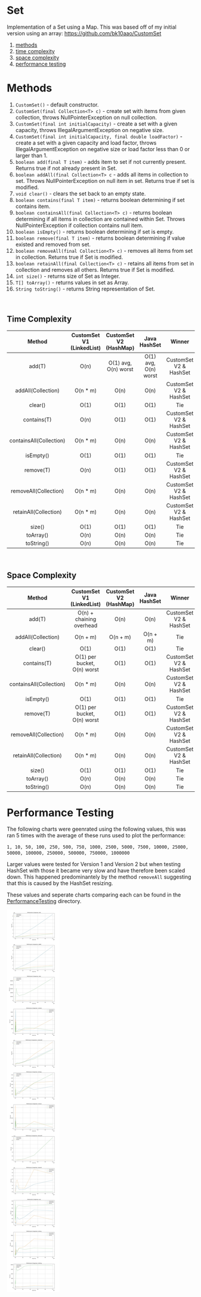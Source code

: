 # Set
Implementation of a Set using a Map. This was based off of my initial version using an array: https://github.com/bk10aao/CustomSet

1. [methods](https://github.com/bk10aao/CustomSetV2/tree/main?tab=readme-ov-file#methods)
2. [time complexity](https://github.com/bk10aao/CustomSetV2/tree/main?tab=readme-ov-file#performance-complexity)
3. [space complexity](https://github.com/bk10aao/CustomSetV2/tree/main?tab=readme-ov-file#space-complexity)
4. [performance testing](https://github.com/bk10aao/CustomSetV2/blob/main/README.md#space-complexity)

   
# Methods
1. `CustomSet()` - default constructor.
2. `CustomSet(final Collection<T> c)` - create set with items from given collection, throws NullPointerException on null collection.
3. `CustomSet(final int initialCapacity)` - create a set with a given capacity, throws IllegalArgumentException on negative size.
4. `CustomSet(final int initialCapacity, final double loadFactor)` - create a set with a given capacity and load factor, throws IllegalArgumentException on negative size or load factor less than 0 or larger than 1.
5. `boolean add(final T item)` - adds item to set if not currently present. Returns true if not already present in Set. 
6. `boolean addAll(final Collection<T> c` - adds all items in collection to set. Throws NullPointerException on null item in set. Returns true if set is modified. 
7. `void clear()` - clears the set back to an empty state.
8. `boolean contains(final T item)` - returns boolean determining if set contains item. 
9. `boolean containsAll(final Collection<T> c)` - returns boolean determining if all items in collection are contained within Set. Throws NullPointerException if collection contains null item.
10. `boolean isEmpty()` - returns boolean determining if set is empty. 
11. `boolean remove(final T item)` - returns boolean determining if value existed and removed from set.
12. `boolean removeAll(final Collection<T> c)` - removes all items from set in collection. Returns true if Set is modified.
13. `boolean retainAll(final Collection<T> c)` - retains all items from set in collection and removes all others. Returns true if Set is modified.
14. `int size()` - returns size of Set as Integer.
15. `T[] toArray()` - returns values in set as Array.
16. `String toString()` - returns String representation of Set.

<br/>

## Time Complexity
|          Method         | CustomSet V1 (LinkedList) | CustomSet V2 (HashMap) |     Java HashSet     |         Winner         |
|:-----------------------:|:-------------------------:|:----------------------:|:--------------------:|:----------------------:|
| add(T)                  | O(n)                      |  O(1) avg, O(n) worst  | O(1) avg, O(n) worst | CustomSet V2 & HashSet |
| addAll(Collection)      | O(n * m)                  |          O(n)          |         O(n)         | CustomSet V2 & HashSet |
| clear()                 | O(1)                      |          O(1)          |         O(1)         | Tie                    |
| contains(T)             | O(n)                      |          O(1)          |         O(1)         | CustomSet V2 & HashSet |
| containsAll(Collection) | O(n * m)                  |          O(n)          |         O(n)         | CustomSet V2 & HashSet |
| isEmpty()               | O(1)                      |          O(1)          |         O(1)         | Tie                    |
| remove(T)               | O(n)                      |          O(1)          |         O(1)         | CustomSet V2 & HashSet |
| removeAll(Collection)   | O(n * m)                  |          O(n)          |         O(n)         | CustomSet V2 & HashSet |
| retainAll(Collection)   | O(n * m)                  |          O(n)          |         O(n)         | CustomSet V2 & HashSet |
| size()                  | O(1)                      |          O(1)          |         O(1)         | Tie                    |
| toArray()               | O(n)                      |          O(n)          |         O(n)         | Tie                    |
| toString()              | O(n)                      |          O(n)          |         O(n)         | Tie                    |
<br/>

## Space Complexity
|          Method         |  CustomSet V1 (LinkedList)  | CustomSet V2 (HashMap) | Java HashSet |         Winner         |
|:-----------------------:|:---------------------------:|:----------------------:|:------------:|:----------------------:|
| add(T)                  | O(n) + chaining overhead    |          O(n)          |     O(n)     | CustomSet V2 & HashSet |
| addAll(Collection)      | O(n + m)                    |        O(n + m)        |   O(n + m)   | Tie                    |
| clear()                 | O(1)                        |          O(1)          |     O(1)     | Tie                    |
| contains(T)             | O(1) per bucket, O(n) worst |          O(1)          |     O(1)     | CustomSet V2 & HashSet |
| containsAll(Collection) | O(n * m)                    |          O(n)          |     O(n)     | CustomSet V2 & HashSet |
| isEmpty()               | O(1)                        |          O(1)          |     O(1)     | Tie                    |
| remove(T)               | O(1) per bucket, O(n) worst |          O(1)          |     O(1)     | CustomSet V2 & HashSet |
| removeAll(Collection)   | O(n * m)                    |          O(n)          |     O(n)     | CustomSet V2 & HashSet |
| retainAll(Collection)   | O(n * m)                    |          O(n)          |     O(n)     | CustomSet V2 & HashSet |
| size()                  | O(1)                        |          O(1)          |     O(1)     | Tie                    |
| toArray()               | O(n)                        |          O(n)          |     O(n)     | Tie                    |
| toString()              | O(n)                        |          O(n)          |     O(n)     | Tie                    |


# Performance Testing

The following charts were geenrated using the following values, this was ran 5 times with the average of these runs used to plot the performance:
```
1, 10, 50, 100, 250, 500, 750, 1000, 2500, 5000, 7500, 10000, 25000, 50000, 100000, 250000, 500000, 750000, 1000000
```

Larger values were tested for Version 1 and Version 2 but when testing HashSet with those it became very slow and have therefore been scaled down. This happened predominantely by the method `removeAll` suggesting that this is caused by the HashSet resizing. 

These values and seperate charts comparing each can be found in the [PerformanceTesting](https://github.com/bk10aao/CustomSetV2/tree/main/PerformanceTesting) directory.

![Combined Performance Charts](PerformanceTesting/CompareAll/combined_grid.jpg)
